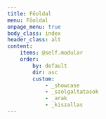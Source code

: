 ```yaml
---
title: Főoldal
menu: Főoldal
onpage_menu: true
body_class: index
header_class: alt
content:
    items: @self.modular
    order:
        by: default
        dir: asc
        custom:
            - _showcase
            - _szolgaltatasok
            - _arak
            - _kiszallas
---
```

